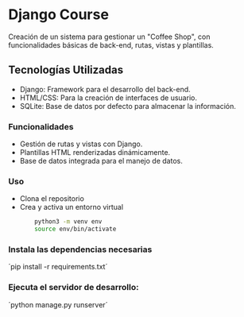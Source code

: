 # Django Course
Creación de un sistema para gestionar un "Coffee Shop", con funcionalidades básicas de back-end, rutas, vistas y plantillas.
## Tecnologías Utilizadas
- Django: Framework para el desarrollo del back-end.
- HTML/CSS: Para la creación de interfaces de usuario.
- SQLite: Base de datos por defecto para almacenar la información.

### Funcionalidades
* Gestión de rutas y vistas con Django.
* Plantillas HTML renderizadas dinámicamente.
* Base de datos integrada para el manejo de datos.

### Uso
- Clona el repositorio
- Crea y activa un entorno virtual
  ```bash
      python3 -m venv env
      source env/bin/activate

### Instala las dependencias necesarias
´pip install -r requirements.txt´

### Ejecuta el servidor de desarrollo:
´python manage.py runserver´

